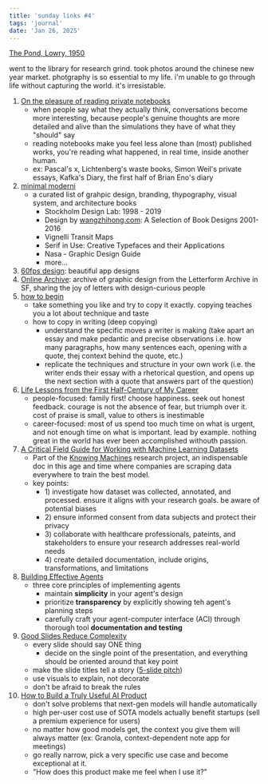 ```yaml
---
title: 'sunday links #4'
tags: 'journal'
date: 'Jan 26, 2025'
---
```


[The Pond, Lowry, 1950](/images/thepond.jpeg)

went to the library for research grind. took photos around the chinese new year market. photgraphy is so essential to my life. i'm unable to go through life without capturing the world. it's irresistable.

1. [On the pleasure of reading private notebooks](https://wastebook.substack.com/p/on-the-pleasure-of-reading-private)
   - when people say what they actually think, conversations become more interesting, because people's genuine thoughts are more detailed and alive than the simulations they have of what they "should" say
   - reading notebooks make you feel less alone than (most) published works, you're reading what happened, in real time, inside another human.
   - ex: Pascal's x, Lichtenberg's waste books, Simon Weil's private essays, Kafka's Diary, the first half of Brian Eno's diary
2. [minimal moderni](https://minimalmoderni.com)
   - a curated list of grahpic design, branding, thypography, visual system, and architecture books
     - Stockholm Design Lab: 1998 - 2019
     - Design by [wangzhihong.com](https://wangzhihong.com): A Selection of Book Designs 2001-2016
     - Vignelli Transit Maps
     - Serif in Use: Creative Typefaces and their Applications
     - Nasa - Graphic Design Guide
     - more...
3. [60fps design](https://60fps.design): beautiful app designs
4. [Online Archive](https://oa.letterformarchive.org): archive of graphic design from the Letterform Archive in SF, sharing the joy of letters with design-curious people
5. [how to begin](https://www.personalcanon.com/p/how-to-begin)
   - take something you like and try to copy it exactly. copying teaches you a lot about technique and taste
   - how to copy in writing (deep copying)
     - understand the specific moves a writer is making (take apart an essay and make pedantic and precise observations i.e. how many paragraphs, how many sentences each, opening with a quote, thej context behind the quote, etc.)
     - replicate the techniques and structure in your own work (i.e. the writer ends their essay with a rhetorical question, and opens up the next section with a quote that answers part of the question)
6. [Life Lessons from the First Half-Century of My Career](https://cacm.acm.org/opinion/life-lessons-from-the-first-half-century-of-my-career/)
   - people-focused: family first! choose happiness. seek out honest feedback. courage is not the absence of fear, but triumph over it. cost of praise is small, value to others is inestimable
   - career-focused: most of us spend too much time on what is urgent, and not enough time on what is important. lead by example. nothing great in the world has ever been accomplished withouth passion.
7. [A Critical Field Guide for Working with Machine Learning Datasets](https://knowingmachines.org/critical-field-guide)
   - Part of the [Knowing Machines](https://knowingmachines.org) research project, an indispensable doc in this age and time where companies are scraping data everywhere to train the best model.
   - key points:
     - 1\) investigate how dataset was collected, annotated, and processed. ensure it aligns with your research goals. be aware of potential biases
     - 2\) ensure informed consent from data subjects and protect their privacy
     - 3\) collaborate with healthcare professionals, pateints, and stakeholders to ensure your research addresses real-world needs
     - 4\) create detailed documentation, include origins, transformations, and limitations
8. [Building Effective Agents](https://www.anthropic.com/research/building-effective-agents)
   - three core principles of implementing agents
     - maintain **simplicity** in your agent's design
     - prioritize **transparency** by explicitly showing teh agent's planning steps
     - carefully craft your agent-computer interface (ACI) through thorough tool **documentation and testing**
9. [Good Slides Reduce Complexity](https://newsletter.seomba.com/p/good-slides-reduce-complexity)
   - every slide should say ONE thing
     - decide on the single point of the presentation, and everything should be oriented around that key point
   - make the slide titles tell a story ([5-slide pitch](https://newsletter.seomba.com/p/presenting-to-the-ceo-in-5-slides))
   - use visuals to explain, not decorate
   - don't be afraid to break the rules
10. [How to Build a Truly Useful AI Product](https://every.to/thesis/how-to-build-a-truly-useful-ai-product?curius=1573)
    - don't solve problems that next-gen models will handle automatically
    - high per-user cost use of SOTA models actually benefit startups (sell a premium experience for users)
    - no matter how good models get, the context you give them will always matter (ex: Granola, context-dependent note app for meetings)
    - go really narrow, pick a very specific use case and become exceptional at it.
    - "How does this product make me feel when I use it?"
